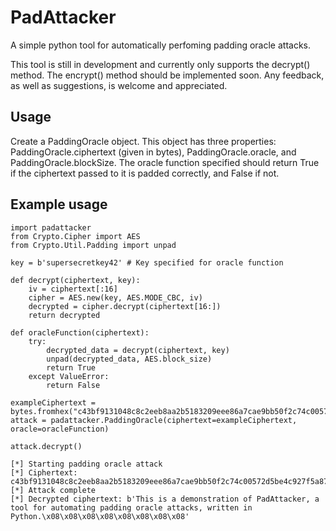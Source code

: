 # PadAttacker
A simple python tool for automatically perfoming padding oracle attacks. 

This tool is still in development and currently only supports the decrypt() method. The encrypt() method should be implemented soon. Any feedback, as well as suggestions, is welcome and appreciated.

## Usage
Create a PaddingOracle object. This object has three properties: PaddingOracle.ciphertext (given in bytes), PaddingOracle.oracle, and PaddingOracle.blockSize. The oracle function specified should return True if the ciphertext passed to it is padded correctly, and False if not.

## Example usage
```
import padattacker
from Crypto.Cipher import AES
from Crypto.Util.Padding import unpad

key = b'supersecretkey42' # Key specified for oracle function

def decrypt(ciphertext, key):
    iv = ciphertext[:16]
    cipher = AES.new(key, AES.MODE_CBC, iv)
    decrypted = cipher.decrypt(ciphertext[16:])
    return decrypted

def oracleFunction(ciphertext):
    try:
        decrypted_data = decrypt(ciphertext, key)
        unpad(decrypted_data, AES.block_size)
        return True
    except ValueError:
        return False

exampleCiphertext = bytes.fromhex("c43bf9131048c8c2eeb8aa2b5183209eee86a7cae9bb50f2c74c00572d5be4c927f5a87f16ac3e009d324f130d3e8a54c0629e7e669c632b40928df238db41decfe3befdcc99b8155effd52c0550baa3fa3f761f8b71f9492c2cbda190db1a59ce190ae824e543a53f21851b4457e57690e5a25fa60874d989923e6bb30c2e4d")
attack = padattacker.PaddingOracle(ciphertext=exampleCiphertext, oracle=oracleFunction)

attack.decrypt()
```
```
[*] Starting padding oracle attack
[*] Ciphertext: c43bf9131048c8c2eeb8aa2b5183209eee86a7cae9bb50f2c74c00572d5be4c927f5a87f16ac3e009d324f130d3e8a54c0629e7e669c632b40928df238db41decfe3befdcc99b8155effd52c0550baa3fa3f761f8b71f9492c2cbda190db1a59ce190ae824e543a53f21851b4457e57690e5a25fa60874d989923e6bb30c2e4d
[*] Attack complete
[*] Decrypted ciphertext: b'This is a demonstration of PadAttacker, a tool for automating padding oracle attacks, written in Python.\x08\x08\x08\x08\x08\x08\x08\x08'
```
